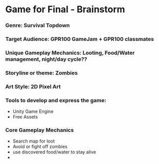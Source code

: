 # Game for Final - Brainstorm

### Genre: Survival Topdown

### Target Audience: GPR100 GameJam + GPR100 classmates

### Unique Gameplay Mechanics: Looting, Food/Water management, night/day cycle??

### Storyline or theme: Zombies

### Art Style: 2D Pixel Art 

### Tools to develop and express the game:
- Unity Game Engine
- Free Assets

### Core Gameplay Mechanics
- Search map for loot
- Avoid or fight off zombies
- use discovered food/water to stay alive
- 
